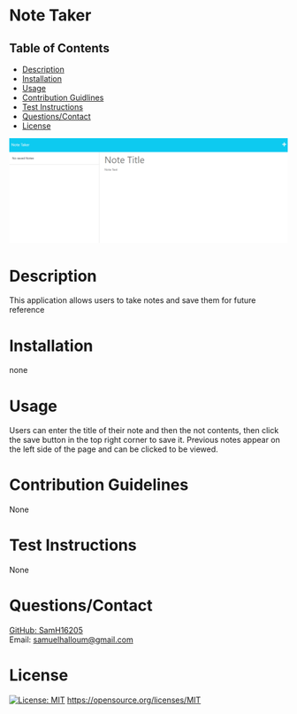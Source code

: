 # Note Taker

  ##  Table of Contents 
   - [Description](#desc) 
   - [Installation](#ins)
   - [Usage](#use)
   - [Contribution Guidlines](#con) 
   - [Test Instructions](#test)
   - [Questions/Contact](#ques)
   - [License](#license) 
  
  ![Getting Started](./public/assets/Screenshot%202023-05-09%20160013.png)

  # Description <a id="desc"></a>
  This application allows users to take notes and save them for future reference
  
  # Installation <a id="ins"></a>
  none
  
  # Usage <a id="use"></a>
  Users can enter the title of their note and then the not contents, then click the save button in the top right corner to save it. Previous notes appear on the left side of the page and can be clicked to be viewed.
  
  # Contribution Guidelines <a id="con"></a>
  None
  
  # Test Instructions <a id="test"></a>
  None
  
  # Questions/Contact <a id="ques"></a>
  <a href="https://github.com/SamH16205"> GitHub: SamH16205 </a>
  <br>
  Email: samuelhalloum@gmail.com

  # License
  [![License: MIT](https://img.shields.io/badge/License-MIT-yellow.svg)](https://opensource.org/licenses/MIT) https://opensource.org/licenses/MIT 
  <a id="license"></a>